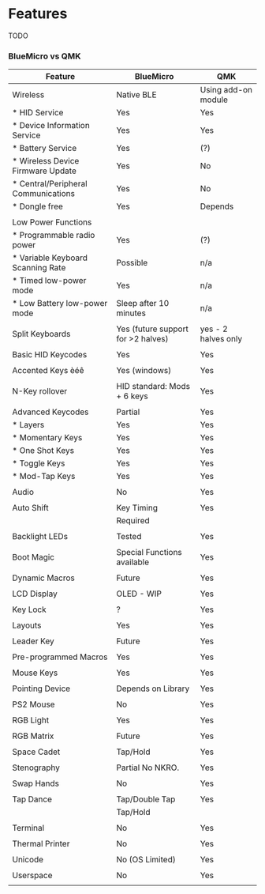 # Features

TODO

### BlueMicro vs QMK

| Feature           | BlueMicro  | QMK        |
| ----------------- | ---------- | ---------- |
| Wireless          | Native BLE | Using add-on module  |
|  * HID Service    |  Yes       |    Yes     |
|  * Device Information Service |  Yes  |  Yes |
|  * Battery Service | Yes       |    (?)      |
|  * Wireless Device Firmware Update    |    Yes        |   No    |
|  * Central/Peripheral Communications | Yes  | No  |
|  * Dongle free    | Yes | Depends |
|                   |            |            |
| Low Power Functions |          |            |
|  * Programmable radio power | Yes | (?) |
|  * Variable Keyboard Scanning Rate | Possible    |   n/a         |
|  * Timed low-power mode | Yes    |   n/a         |
|  * Low Battery low-power mode | Sleep after 10 minutes    |   n/a         |
|                   |            |            |
| Split Keyboards   | Yes (future support for >2 halves) | yes - 2 halves only |
|                   |            |            |
| Basic HID Keycodes | Yes       | Yes        |
|                   |            |            |
| Accented Keys èéê | Yes (windows)  | Yes        |
|                   |            |            |
| N-Key rollover    | HID standard: Mods + 6 keys  |   Yes   |
|                   |            |            |
| Advanced Keycodes | Partial    | Yes  |
| * Layers          | Yes        | Yes  |
| * Momentary Keys  | Yes     | Yes  |
| * One Shot Keys   | Yes     | Yes  |
| * Toggle Keys     | Yes     | Yes  |
| * Mod-Tap Keys    | Yes     | Yes  |
|                   |            |            |
| Audio             | No         | Yes  |
|                   |            |            |
| Auto Shift        | Key Timing | Yes  |
|                   | Required   |            |
|                   |            |            |
| Backlight LEDs    | Tested     | Yes  |
|                   |            |            |
| Boot Magic        | Special Functions available  | Yes  |
|                   |            |            |
| Dynamic Macros    | Future     | Yes  |
|                   |            |            |
| LCD Display       | OLED - WIP         | Yes  |
|                   |            |            |
| Key Lock          | ?          | Yes  |
|                   |            |            |
| Layouts           | Yes        | Yes  |
|                   |            |            |
| Leader Key        | Future     | Yes  |
|                   |            |            |
| Pre-programmed Macros | Yes | Yes  |
|                   |            |            |
| Mouse Keys        | Yes | Yes  |
|                   |            |            |
| Pointing Device   | Depends on Library | Yes  |
|                   |            |            |
| PS2 Mouse         | No         | Yes  |
|                   |            |            |
| RGB Light         | Yes     | Yes  |
|                   |            |            |
| RGB Matrix        | Future     | Yes  |
|                   |            |            |
| Space Cadet       | Tap/Hold   | Yes  |
|                   |            |            |
| Stenography       | Partial No NKRO.  | Yes  |
|                   |            |            |
| Swap Hands        | No         | Yes  |
|                   |            |            |
| Tap Dance         | Tap/Double Tap | Yes  |
|                   | Tap/Hold   |            |
|                   |            |            |
| Terminal          | No         | Yes  |
|                   |            |            |
| Thermal Printer   | No         | Yes  |
|                   |            |            |
| Unicode           | No  (OS Limited) | Yes  |
|                   |            |            |
| Userspace         | No         | Yes  |
|                   |            |            |

